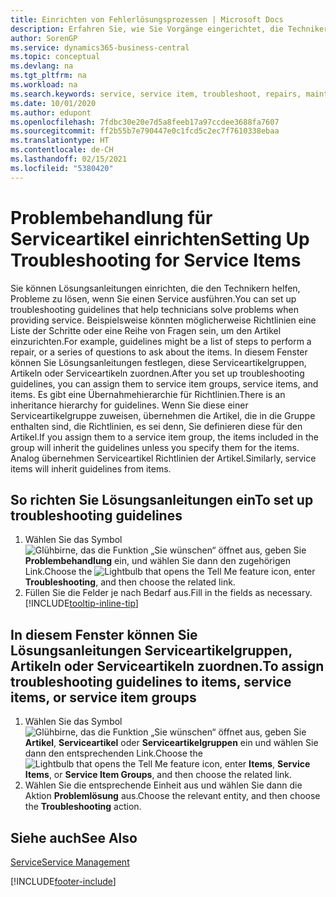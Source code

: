 ```yaml
---
title: Einrichten von Fehlerlösungsprozessen | Microsoft Docs
description: Erfahren Sie, wie Sie Vorgänge eingerichtet, die Techniker helfen, Probleme bei Serviceartikeln zu identifizieren und zu bearbeiten.
author: SorenGP
ms.service: dynamics365-business-central
ms.topic: conceptual
ms.devlang: na
ms.tgt_pltfrm: na
ms.workload: na
ms.search.keywords: service, service item, troubleshoot, repairs, maintenance
ms.date: 10/01/2020
ms.author: edupont
ms.openlocfilehash: 7fdbc30e20e7d5a8feeb17a97ccdee3688fa7607
ms.sourcegitcommit: ff2b55b7e790447e0c1fcd5c2ec7f7610338ebaa
ms.translationtype: HT
ms.contentlocale: de-CH
ms.lasthandoff: 02/15/2021
ms.locfileid: "5380420"
---
```

# <a name="setting-up-troubleshooting-for-service-items"></a><span data-ttu-id="a9aa5-103">Problembehandlung für Serviceartikel einrichten</span><span class="sxs-lookup"><span data-stu-id="a9aa5-103">Setting Up Troubleshooting for Service Items</span></span>
<span data-ttu-id="a9aa5-104">Sie können Lösungsanleitungen einrichten, die den Technikern helfen, Probleme zu lösen, wenn Sie einen Service ausführen.</span><span class="sxs-lookup"><span data-stu-id="a9aa5-104">You can set up troubleshooting guidelines that help technicians solve problems when providing service.</span></span> <span data-ttu-id="a9aa5-105">Beispielsweise könnten möglicherweise Richtlinien eine Liste der Schritte oder eine Reihe von Fragen sein, um den Artikel einzurichten.</span><span class="sxs-lookup"><span data-stu-id="a9aa5-105">For example, guidelines might be a list of steps to perform a repair, or a series of questions to ask about the items.</span></span> <span data-ttu-id="a9aa5-106">In diesem Fenster können Sie Lösungsanleitungen festlegen, diese Serviceartikelgruppen, Artikeln oder Serviceartikeln zuordnen.</span><span class="sxs-lookup"><span data-stu-id="a9aa5-106">After you set up troubleshooting guidelines, you can assign them to service item groups, service items, and items.</span></span> <span data-ttu-id="a9aa5-107">Es gibt eine Übernahmehierarchie für Richtlinien.</span><span class="sxs-lookup"><span data-stu-id="a9aa5-107">There is an inheritance hierarchy for guidelines.</span></span> <span data-ttu-id="a9aa5-108">Wenn Sie diese einer Serviceartikelgruppe zuweisen, übernehmen die Artikel, die in die Gruppe enthalten sind, die Richtlinien, es sei denn, Sie definieren diese für den Artikel.</span><span class="sxs-lookup"><span data-stu-id="a9aa5-108">If you assign them to a service item group, the items included in the group will inherit the guidelines unless you specify them for the items.</span></span> <span data-ttu-id="a9aa5-109">Analog übernehmen Serviceartikel Richtlinien der Artikel.</span><span class="sxs-lookup"><span data-stu-id="a9aa5-109">Similarly, service items will inherit guidelines from items.</span></span>  

## <a name="to-set-up-troubleshooting-guidelines"></a><span data-ttu-id="a9aa5-110">So richten Sie Lösungsanleitungen ein</span><span class="sxs-lookup"><span data-stu-id="a9aa5-110">To set up troubleshooting guidelines</span></span>
1. <span data-ttu-id="a9aa5-111">Wählen Sie das Symbol ![Glühbirne, das die Funktion „Sie wünschen“ öffnet](media/ui-search/search_small.png "Tell Me-Funktion") aus, geben Sie **Problembehandlung** ein, und wählen Sie dann den zugehörigen Link.</span><span class="sxs-lookup"><span data-stu-id="a9aa5-111">Choose the ![Lightbulb that opens the Tell Me feature](media/ui-search/search_small.png "Tell me what you want to do") icon, enter **Troubleshooting**, and then choose the related link.</span></span>  
2. <span data-ttu-id="a9aa5-112">Füllen Sie die Felder je nach Bedarf aus.</span><span class="sxs-lookup"><span data-stu-id="a9aa5-112">Fill in the fields as necessary.</span></span> [!INCLUDE[tooltip-inline-tip](includes/tooltip-inline-tip_md.md)]  

## <a name="to-assign-troubleshooting-guidelines-to-items-service-items-or-service-item-groups"></a><span data-ttu-id="a9aa5-113">In diesem Fenster können Sie Lösungsanleitungen Serviceartikelgruppen, Artikeln oder Serviceartikeln zuordnen.</span><span class="sxs-lookup"><span data-stu-id="a9aa5-113">To assign troubleshooting guidelines to items, service items, or service item groups</span></span>
1. <span data-ttu-id="a9aa5-114">Wählen Sie das Symbol ![Glühbirne, das die Funktion „Sie wünschen“ öffnet](media/ui-search/search_small.png "Tell Me-Funktion") aus, geben Sie **Artikel**, **Serviceartikel** oder **Serviceartikelgruppen** ein und wählen Sie dann den entsprechenden Link.</span><span class="sxs-lookup"><span data-stu-id="a9aa5-114">Choose the ![Lightbulb that opens the Tell Me feature](media/ui-search/search_small.png "Tell me what you want to do") icon, enter **Items**, **Service Items**, or **Service Item Groups**, and then choose the related link.</span></span>  
2. <span data-ttu-id="a9aa5-115">Wählen Sie die entsprechende Einheit aus und wählen Sie dann die Aktion **Problemlösung** aus.</span><span class="sxs-lookup"><span data-stu-id="a9aa5-115">Choose the relevant entity, and then choose the **Troubleshooting** action.</span></span>  

## <a name="see-also"></a><span data-ttu-id="a9aa5-116">Siehe auch</span><span class="sxs-lookup"><span data-stu-id="a9aa5-116">See Also</span></span>
[<span data-ttu-id="a9aa5-117">Service</span><span class="sxs-lookup"><span data-stu-id="a9aa5-117">Service Management</span></span>](service-service.md)

[!INCLUDE[footer-include](includes/footer-banner.md)]